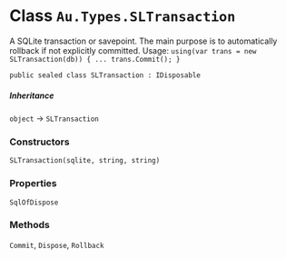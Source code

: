 # Class `Au.Types.SLTransaction`

A SQLite transaction or savepoint. The main purpose is to automatically rollback if not explicitly committed. Usage: `using(var trans = new SLTransaction(db)) { ... trans.Commit(); }`

```
public sealed class SLTransaction : IDisposable
```

##### Inheritance

`object` → `SLTransaction`

### Constructors

`SLTransaction(sqlite, string, string)`

### Properties

`SqlOfDispose`

### Methods

`Commit`, `Dispose`, `Rollback`